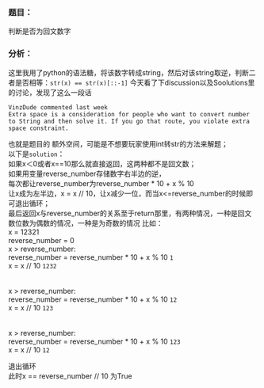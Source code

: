 ### 题目：
判断是否为回文数字

### 分析：
这里我用了python的语法糖，将该数字转成string，然后对该string取逆，判断二者是否相等：```str(x) == str(x)[::-1]```
今天看了下discussion以及Soolutions里的讨论，发现了这么一段话
```
VinzDude commented last week
Extra space is a consideration for people who want to convert number to String and then solve it. If you go that route, you violate extra space constraint.
```
也就是题目的 额外空间，可能是不想要玩家使用int转str的方法来解题；
</br>
以下是`solution`：</br>
如果x＜0或者x==10那么就直接返回，这两种都不是回文数；</br>
如果用变量reverse_number存储数字右半边的逆， </br>每次都让reverse_number为reverse_number * 10 + x % 10</br>
让x成为左半边，x = x // 10，让x减少一位，而当x<=reverse_number的时候即可退出循环；</br>
最后返回x与reverse_number的关系至于return那里，有两种情况，一种是回文数位数为偶数的情况，一种是为奇数的情况 
比如：</br>
x = 12321 </br>
reverse_number = 0 </br>
x > reverse_number:</br>
    reverse_number = reverse_number * 10 + x % 10   `1` </br>
    x = x // 10   `1232` </br>
</br></br>
x > reverse_number:</br>
    reverse_number = reverse_number * 10 + x % 10   `12`</br>
    x = x // 10   `123`</br>
</br></br>
x > reverse_number:</br>
    reverse_number = reverse_number * 10 + x % 10   `123`</br>
    x = x // 10   `12`</br>

退出循环</br>
此时x == reverse_number // 10 为True